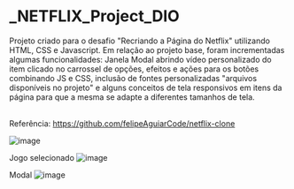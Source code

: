 # _NETFLIX_Project_DIO

Projeto criado para o desafio "Recriando a Página do Netflix" utilizando HTML, CSS e Javascript.
Em relação ao projeto base, foram incrementadas algumas funcionalidades: Janela Modal abrindo vídeo personalizado do item clicado no carrossel de opções, efeitos e ações para os botões combinando JS e CSS, inclusão de fontes personalizadas "arquivos disponíveis no projeto" e alguns conceitos de tela responsivos em itens da página para que a mesma se adapte a diferentes tamanhos de tela.

<br>Referência: https://github.com/felipeAguiarCode/netflix-clone

![image](https://user-images.githubusercontent.com/57298002/204678533-d1e71f46-fde2-430c-93f6-937d0aef8ceb.png)

Jogo selecionado
![image](https://user-images.githubusercontent.com/57298002/204680812-4ac52317-5237-4e53-99c0-3be81f1c15b2.png)

Modal
![image](https://user-images.githubusercontent.com/57298002/204680722-667c2a41-5cf1-4920-a295-931e4a6c2e9c.png)
